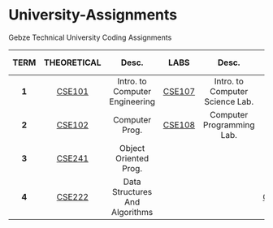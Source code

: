 # University-Assignments
Gebze Technical University Coding Assignments

| TERM | THEORETICAL | Desc. | LABS | Desc. | T.A | COURSE EXEMPTION | Desc. |
|:------:|:------:| :------: | :------: | :------: | :------: | :------: | :------: |
| **1** | [CSE101](https://github.com/CemBOLAT/GTU-University-Assignments/tree/master/CSE101) | Intro. to Computer Engineering | [CSE107](https://github.com/CemBOLAT/GTU-University-Assignments/tree/master/CSE107) | Intro. to Computer Science Lab. | |
| **2** | [CSE102](https://github.com/CemBOLAT/GTU-University-Assignments/tree/master/CSE102) | Computer Prog. | [CSE108](https://github.com/CemBOLAT/GTU-University-Assignments/tree/master/CSE108) | Computer Programming Lab. | |
| **3** | [CSE241](https://github.com/CemBOLAT/GTU-University-Assignments/tree/master/CSE241) | Object Oriented Prog. | | | | |
| **4** | [CSE222](https://github.com/CemBOLAT/GTU-University-Assignments/tree/master/DataStructuresAndAlgorithms) | Data Structures And Algorithms | | | [CSE108(23/24)](https://github.com/CemBOLAT/GTU-University-Assignments/tree/master/CSE108-23-24) | [CSE344](https://github.com/CemBOLAT/GTU-University-Assignments/tree/master/CSE344) | System Prog. |
